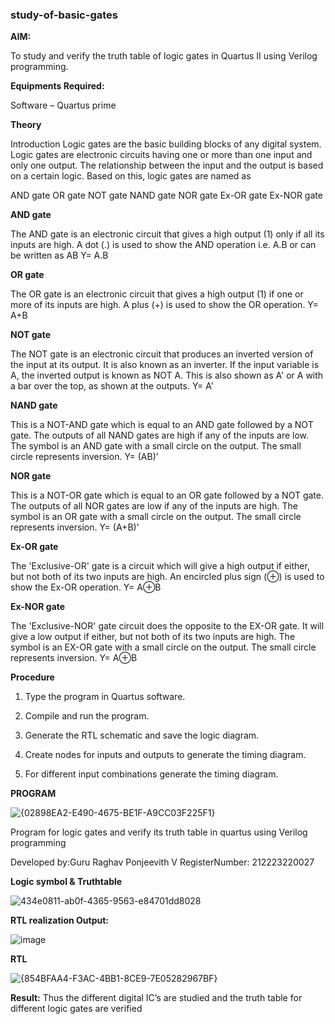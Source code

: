 ### study-of-basic-gates

**AIM:** 

To study and verify the truth table of logic gates in Quartus II using Verilog programming.

**Equipments Required:**

Software – Quartus prime 

**Theory**

Introduction Logic gates are the basic building blocks of any digital system. Logic gates are electronic circuits having one or more than one input and only one output. The relationship between the input and the output is based on a certain logic. Based on this, logic gates are named as

AND gate OR gate NOT gate NAND gate NOR gate Ex-OR gate Ex-NOR gate

**AND gate**

The AND gate is an electronic circuit that gives a high output (1) only if all its inputs are high. A dot (.) is used to show the AND operation i.e. A.B or can be written as AB
Y= A.B

**OR gate** 

The OR gate is an electronic circuit that gives a high output (1) if one or more of its inputs are high. A plus (+) is used to show the OR operation.
Y= A+B

**NOT gate**

The NOT gate is an electronic circuit that produces an inverted version of the input at its output. It is also known as an inverter. If the input variable is A, the inverted output is known as NOT A. This is also shown as A' or A with a bar over the top, as shown at the outputs.
Y= A'

**NAND gate**

This is a NOT-AND gate which is equal to an AND gate followed by a NOT gate. The outputs of all NAND gates are high if any of the inputs are low. The symbol is an AND gate with a small circle on the output. The small circle represents inversion.
Y= (AB)’

**NOR gate**

This is a NOT-OR gate which is equal to an OR gate followed by a NOT gate. The outputs of all NOR gates are low if any of the inputs are high. The symbol is an OR gate with a small circle on the output. The small circle represents inversion.
Y= (A+B)’

**Ex-OR gate**

The 'Exclusive-OR' gate is a circuit which will give a high output if either, but not both of its two inputs are high. An encircled plus sign (⊕) is used to show the Ex-OR operation.
Y= A⊕B

**Ex-NOR gate**

The 'Exclusive-NOR' gate circuit does the opposite to the EX-OR gate. It will give a low output if either, but not both of its two inputs are high. The symbol is an EX-OR gate with a small circle on the output. The small circle represents inversion.
Y= A⊕B

**Procedure** 

1.	Type the program in Quartus software.

2.	Compile and run the program.

3.	Generate the RTL schematic and save the logic diagram.

4.	Create nodes for inputs and outputs to generate the timing diagram.

5.	For different input combinations generate the timing diagram.


**PROGRAM**


![{02898EA2-E490-4675-BE1F-A9CC03F225F1}](https://github.com/user-attachments/assets/f6b90fbd-62d5-4a52-8899-787e6a4c65e0)


Program for logic gates and verify its truth table in quartus using Verilog programming

 Developed by:Guru Raghav Ponjeevith V
 RegisterNumber: 212223220027
 
**Logic symbol & Truthtable**

![434e0811-ab0f-4365-9563-e84701dd8028](https://github.com/user-attachments/assets/0b967c21-bed8-4f94-af98-83c8eb3131d9)


**RTL realization Output:** 

![image](https://github.com/user-attachments/assets/0479a0e1-d69d-4f9e-84de-5a76c14d1447)

**RTL**

![{854BFAA4-F3AC-4BB1-8CE9-7E05282967BF}](https://github.com/user-attachments/assets/3cd78a2d-f8ab-4dd1-a9e3-99e609e6b9e0)

**Result:**
Thus the different digital IC’s are studied and the truth table for different logic gates are verified


